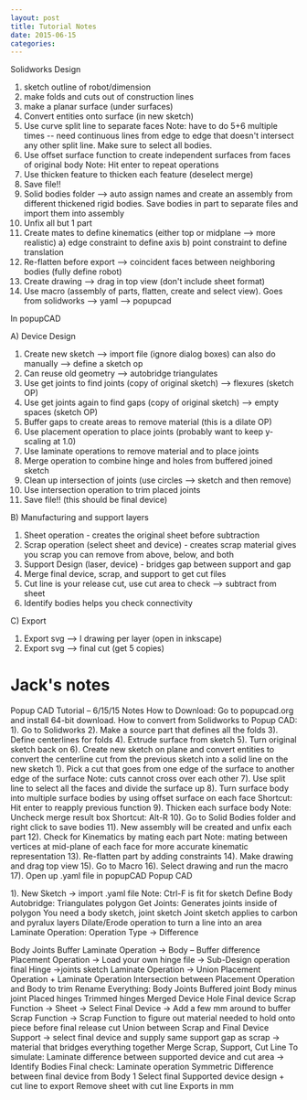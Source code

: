 ```yaml
---
layout: post
title: Tutorial Notes
date: 2015-06-15
categories: 
---
```


Solidworks Design 
1) sketch outline of robot/dimension 
2) make folds and cuts out of construction lines
3) make a planar surface (under surfaces)
4) Convert entities onto surface (in new sketch)
5) Use curve split line to separate faces 
Note: have to do 5+6 multiple times -- need continuous lines from edge to edge that doesn't intersect any other split line. Make sure to select all bodies. 
6) Use offset surface function to create independent surfaces from faces of original body
Note: Hit enter to repeat operations 
7) Use thicken feature to thicken each feature (deselect merge) 
8) Save file!! 
9) Solid bodies folder --> auto assign names and create an assembly from different thickened rigid bodies. Save bodies in part to separate files and import them into assembly
10) Unfix all but 1 part 
11) Create mates to define kinematics (either top or midplane --> more realistic)
          a) edge constraint to define axis
           b) point constraint to define translation 
12) Re-flatten before export --> coincident faces between neighboring bodies (fully define robot) 
12) Create drawing --> drag in top view (don't include sheet format)
13) Use macro (assembly of parts, flatten, create and select view). Goes from solidworks --> yaml --> popupcad

In popupCAD

A) Device Design 
1) Create new sketch --> import file (ignore dialog boxes) 
          can also do manually --> define a sketch op
2) Can reuse old geometry --> autobridge triangulates 
2) Use get joints to find joints (copy of original sketch) --> flexures (sketch OP) 
3) Use get joints again to find gaps (copy of original sketch) --> empty spaces (sketch OP)
4) Buffer gaps to create areas to remove material (this is a dilate OP)  
5) Use placement operation to place joints (probably want to keep y-scaling at 1.0) 
6) Use laminate operations to remove material and to place joints 
7) Merge operation to combine hinge and holes from buffered joined sketch 
8) Clean up intersection of joints (use circles --> sketch and then remove)
9) Use intersection operation to trim placed joints 
10) Save file!! (this should be final device)

B) Manufacturing and support layers 
1) Sheet operation - creates the original sheet before subtraction
2) Scrap operation (select sheet and device) - creates scrap material 
        gives you scrap you can remove from above, below, and both 
3) Support Design (laser, device) - bridges gap between support and gap
4) Merge final device, scrap, and support to get cut files
5) Cut line is your release cut, use cut area to check --> subtract from sheet          
6) Identify bodies helps you check connectivity  

C) Export
1) Export svg --> I drawing per layer (open in inkscape)
2) Export svg --> final cut (get 5 copies)

Jack's notes
===============

Popup CAD Tutorial – 6/15/15 Notes
How to Download:
Go to popupcad.org and install 64-bit download.
How to convert from Solidworks to Popup CAD:
1). Go to Solidworks
2). Make a source part that defines all the folds
3). Define centerlines for folds
4). Extrude surface from sketch
5). Turn original sketch back on
6). Create new sketch on plane and convert entities to convert the centerline cut from the previous sketch into a solid line on the new sketch
	1). Pick a cut that goes from one edge of the surface to another edge of the surface
	Note: cuts cannot cross over each other
7). Use split line to select all the faces and divide the surface up
8). Turn surface body into multiple surface bodies by using offset surface on each face
	Shortcut: Hit enter to reapply previous function
9). Thicken each surface body 
	Note: Uncheck merge result box
	Shortcut: Alt-R
10). Go to Solid Bodies folder and right click to save bodies
11). New assembly will be created and unfix each part
12). Check for Kinematics by mating each part
Note: mating between vertices at mid-plane of each face for more accurate kinematic representation
13). Re-flatten part by adding constraints
14). Make drawing and drag top view
15). Go to Macro
16). Select drawing and run the macro
17). Open up .yaml file in popupCAD
Popup CAD

1). New Sketch -> import .yaml file
	Note: Ctrl-F is fit for sketch
Define Body
Autobridge: Triangulates polygon
Get Joints: Generates joints inside of polygon
You need a body sketch, joint sketch
Joint sketch applies to carbon and pyralux layers
Dilate/Erode operation to turn a line into an area
Laminate Operation: Operation Type -> Difference

Body
Joints
Buffer
Laminate Operation -> Body – Buffer difference
Placement Operation -> Load your own hinge file -> Sub-Design operation final Hinge ->joints sketch
Laminate Operation -> Union Placement Operation + Laminate Operation
Intersection between Placement Operation and Body to trim
Rename Everything:
Body
Joints
Buffered joint
Body minus joint
Placed hinges
Trimmed hinges
Merged Device
Hole
Final device
Scrap Function -> Sheet -> Select Final Device -> Add a few mm around to buffer
Scrap Function -> Scrap Function to figure out material needed to hold onto piece before final release cut
Union between Scrap and Final Device
Support -> select final device and supply same support gap as scrap -> material that bridges everything together
Merge Scrap, Support, Cut Line
To simulate: Laminate difference between supported device and cut area -> Identify Bodies
Final check: Laminate operation Symmetric Difference between final device from Body 1
Select final Supported device design + cut line to export
Remove sheet with cut line
Exports in mm
